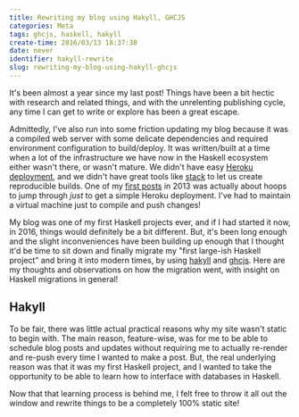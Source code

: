 ```yaml
---
title: Rewriting my blog using Hakyll, GHCJS
categories: Meta
tags: ghcjs, haskell, hakyll
create-time: 2016/03/13 18:37:38
date: never
identifier: hakyll-rewrite
slug: rewriting-my-blog-using-hakyll-ghcjs
---
```


It's been almost a year since my last post!  Things have been a bit hectic with
research and related things, and with the unrelenting publishing cycle, any
time I can get to write or explore has been a great escape.

Admittedly, I've also run into some friction updating my blog because it was a
compiled web server with some delicate dependencies and required environment
configuration to build/deploy.  It was written/built at a time when a lot of
the infrastructure we have now in the Haskell ecosystem either wasn't there, or
wasn't mature.  We didn't have easy [Heroku deployment][heroku], and we didn't
have great tools like [stack][] to let us create reproducible builds.  One of
my [first posts][heroku-post] in 2013 was actually about hoops to jump through
*just* to get a simple Heroku deployment.  I've had to maintain a virtual
machine just to compile and push changes!

[heroku]: https://haskellonheroku.com/
[stack]: http://haskellstack.org/
[heroku-post]: http://blog.jle.im/entry/deploying-medium-to-large-haskell-apps-to-heroku.html

My blog was one of my first Haskell projects ever, and if I had started it now,
in 2016, things would definitely be a bit different.  But, it's been long
enough and the slight inconveniences have been building up enough that I
thought it'd be time to sit down and finally migrate my "first large-ish
Haskell project" and bring it into modern times, by using [hakyll][] and
[ghcjs][].  Here are my thoughts and observations on how the migration went,
with insight on Haskell migrations in general!

[hakyll]: https://jaspervdj.be/hakyll/
[ghcjs]: https://github.com/ghcjs/ghcjs

Hakyll
------

To be fair, there was little actual practical reasons why my site wasn't static
to begin with.  The main reason, feature-wise, was for me to be able to
schedule blog posts and updates without requiring me to actually re-render and
re-push every time I wanted to make a post.  But, the real underlying reason
was that it was my first Haskell project, and I wanted to take the opportunity
to be able to learn how to interface with databases in Haskell.

Now that that learning process is behind me, I felt free to throw it all out
the window and rewrite things to be a completely 100% static site!
